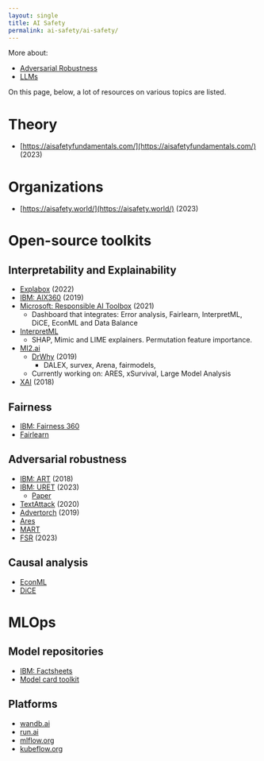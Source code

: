 ```yaml
---
layout: single
title: AI Safety
permalink: ai-safety/ai-safety/
---
```


More about:
- [Adversarial Robustness](adversarial-robustness)
- [LLMs](LLM)


On this page, below, a lot of resources on various topics are listed.

# Theory
- [https://aisafetyfundamentals.com/](https://aisafetyfundamentals.com/) (2023)

# Organizations
- [https://aisafety.world/](https://aisafety.world/) (2023)

# Open-source toolkits

## Interpretability and Explainability
- [Explabox](https://github.com/MarcelRobeer/explabox) (2022)
- [IBM: AIX360](https://github.com/Trusted-AI/AIX360) (2019)
- [Microsoft: Responsible AI Toolbox](https://responsibleaitoolbox.ai/) (2021)
    - Dashboard that integrates: Error analysis, Fairlearn, InterpretML, DiCE, EconML and Data Balance
- [InterpretML](https://github.com/interpretml/interpret-community)
    - SHAP, Mimic and LIME explainers. Permutation feature importance.
- [MI2.ai](Ihttps://www.mi2.ai/)
    - [DrWhy](https://github.com/ModelOriented/DrWhy/tree/master) (2019)
        - DALEX, survex, Arena, fairmodels,
    - Currently working on: ARES, xSurvival, Large Model Analysis
- [XAI](https://github.com/EthicalML/xai) (2018)


## Fairness
- [IBM: Fairness 360](https://www.ibm.com/opensource/open/projects/ai-fairness-360/)
- [Fairlearn](https://fairlearn.org/)

## Adversarial robustness
- [IBM: ART](https://github.com/Trusted-AI/adversarial-robustness-toolbox) (2018)
- [IBM: URET](https://github.com/IBM/URET) (2023)
    - [Paper](https://arxiv.org/pdf/2308.01840.pdf)
- [TextAttack](https://github.com/QData/TextAttack) (2020)
- [Advertorch](https://github.com/BorealisAI/advertorch) (2019)
- [Ares](https://github.com/thu-ml/ares)
- [MART](https://github.com/IntelLabs/MART)
- [FSR](https://github.com/wkim97/FSR) (2023)

## Causal analysis
- [EconML](https://github.com/py-why/EconML)
- [DiCE](https://github.com/interpretml/DiCE)

# MLOps
## Model repositories
- [IBM: Factsheets](https://aifs360.res.ibm.com/) 
- [Model card toolkit](https://github.com/tensorflow/model-card-toolkit)

## Platforms
- [wandb.ai](https://wandb.ai/site)
- [run.ai](https://www.run.ai/)
- [mlflow.org](https://mlflow.org/)
- [kubeflow.org](https://www.kubeflow.org/)